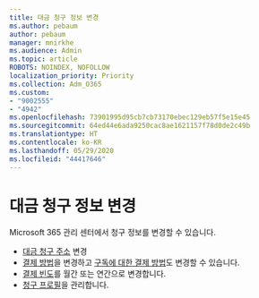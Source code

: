 ```yaml
---
title: 대금 청구 정보 변경
ms.author: pebaum
author: pebaum
manager: mnirkhe
ms.audience: Admin
ms.topic: article
ROBOTS: NOINDEX, NOFOLLOW
localization_priority: Priority
ms.collection: Adm_O365
ms.custom:
- "9002555"
- "4942"
ms.openlocfilehash: 73901995d95cb7cb73170ebec129eb57f5e15e45
ms.sourcegitcommit: 64ed44e6ada9250cac8ae1621157f78d0de2c49b
ms.translationtype: HT
ms.contentlocale: ko-KR
ms.lasthandoff: 05/29/2020
ms.locfileid: "44417646"
---
```

# <a name="change-billing-information"></a>대금 청구 정보 변경

Microsoft 365 관리 센터에서 청구 정보를 변경할 수 있습니다. 

- [대금 청구 주소](https://docs.microsoft.com/microsoft-365/commerce/billing-and-payments/change-your-billing-addresses) 변경
- [결제 방법](https://docs.microsoft.com/microsoft-365/commerce/billing-and-payments/manage-payment-methods)을 변경하고 [구독에 대한 결제 방법](https://docs.microsoft.com/microsoft-365/commerce/billing-and-payments/pay-for-your-subscription)도 변경할 수 있습니다.
- [결제 빈도](https://docs.microsoft.com/microsoft-365/commerce/billing-and-payments/change-payment-frequency)를 월간 또는 연간으로 변경합니다.
- [청구 프로필](https://docs.microsoft.com/microsoft-365/commerce/billing-and-payments/manage-billing-profiles)을 관리합니다.
